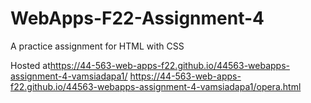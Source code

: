 # WebApps-F22-Assignment-4
A practice assignment for HTML with CSS

Hosted at<https://44-563-web-apps-f22.github.io/44563-webapps-assignment-4-vamsiadapa1/>
<https://44-563-web-apps-f22.github.io/44563-webapps-assignment-4-vamsiadapa1/opera.html>
